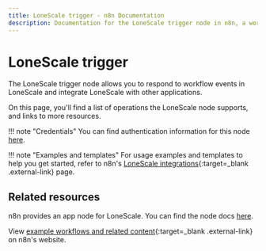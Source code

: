 ```yaml
---
title: LoneScale trigger - n8n Documentation
description: Documentation for the LoneScale trigger node in n8n, a workflow automation platform. Includes details of operations and configuration, and links to examples and credentials information.
---
```


# LoneScale trigger

The LoneScale trigger node allows you to respond to workflow events in LoneScale and integrate LoneScale with other applications.

On this page, you'll find a list of operations the LoneScale node supports, and links to more resources.

!!! note "Credentials"
    You can find authentication information for this node [here](/integrations/builtin/credentials/lonescale/).

!!! note "Examples and templates"
	For usage examples and templates to help you get started, refer to n8n's [LoneScale integrations](https://n8n.io/integrations/lonescaletrigger/){:target=_blank .external-link} page.


## Related resources

n8n provides an app node for LoneScale. You can find the node docs [here](/integrations/builtin/app-nodes/n8n-nodes-base.lonescale/).

View [example workflows and related content](https://n8n.io/integrations/lonescaletrigger/){:target=_blank .external-link} on n8n's website.
